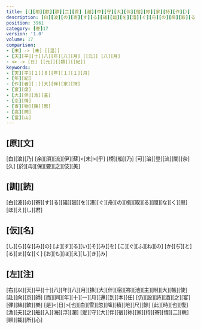 ```yaml
---
title: [（][相][歡][歌][二][首] [越][中][守][大][伴][宿][祢][家][持][作][）]
description: [白][波][の][寄][す][る][礒][廻][を][漕][ぐ][舟][の][楫][取][る][間][な][く][思][ほ][え][し][君]
position: 3961
category: [巻]17
version: '1.0'
volume: 17
comparison:
- [末] -> [未] [[温]]
- [天][平][十][八][年][八][月] [[元]] [八][月]
- <> -> [日] [[元]][[類]][[紀]]
keywords:
- [天][平][１][８][年][１][１][月]
- [年][紀]
- [作][者][：][大][伴][家][持]
- [宴][席]
- [大][伴][池][主]
- [恋][情]
- [寄][物][陳][思]
- [高][岡]
- [富][山]
---
```


## [原][文]

[白][浪][乃] [余][須][流][伊][蘇]<[未]>[乎] [榜][船][乃] [可][治][登][流][間][奈][久] [於][母][保][要][之][伎][美]

## [訓][読]

[白][波][の][寄][す][る][礒][廻][を][漕][ぐ][舟][の][楫][取][る][間][な][く][思][ほ][え][し][君]

## [仮][名]

[し][ら][な][み][の] [よ][す][る][い][そ][み][を] [こ][ぐ][ふ][ね][の] [か][ぢ][と][る][ま][な][く] [お][も][ほ][え][し][き][み]

## [左][注]

[右][以][天][平][十][八][年][八][月][掾][大][伴][宿][祢][池][主][附][大][帳][使][赴][向][京][師] [而][同][年][十][一][月][還][到][本][任] [仍][設][詩][酒][之][宴][弾][絲][飲][樂] [是]<[日]>[也][白][雪][忽][降][積][地][尺][餘] [此][時][也][復][漁][夫][之][船][入][海][浮][瀾] [爰][守][大][伴][宿][祢][家][持][寄][情][二][眺][聊][裁][所][心]
